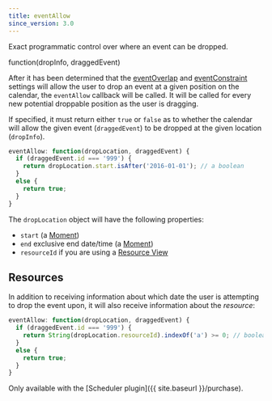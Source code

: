 ```yaml
---
title: eventAllow
since_version: 3.0
---
```


Exact programmatic control over where an event can be dropped.

<div class='spec' markdown='1'>
function(dropInfo, draggedEvent)
</div>

After it has been determined that the [eventOverlap](eventOverlap) and [eventConstraint](eventConstraint) settings will allow the user to drop an event at a given position on the calendar, the `eventAllow` callback will be called. It will be called for every new potential droppable position as the user is dragging.

If specified, it must return either `true` or `false` as to whether the calendar will allow the given event (`draggedEvent`) to be dropped at the given location (`dropInfo`).

```js
eventAllow: function(dropLocation, draggedEvent) {
  if (draggedEvent.id === '999') {
    return dropLocation.start.isAfter('2016-01-01'); // a boolean
  }
  else {
    return true;
  }
}
```

The `dropLocation` object will have the following properties:

- `start` (a [Moment](moment))
- `end` exclusive end date/time (a [Moment](moment))
- `resourceId` if you are using a [Resource View](scheduler)


## Resources

In addition to receiving information about which date the user is attempting to drop the event upon, it will also receive information about the *resource*:

```js
eventAllow: function(dropLocation, draggedEvent) {
  if (draggedEvent.id === '999') {
    return String(dropLocation.resourceId).indexOf('a') >= 0; // boolean
  }
  else {
    return true;
  }
}
```

Only available with the [Scheduler plugin]({{ site.baseurl }}/purchase).

